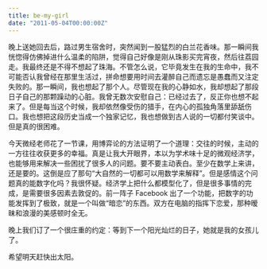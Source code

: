 ```yaml
---
title: be-my-girl
date: "2011-05-04T00:00:00Z"
---
```


晚上送她回去后，路过男生宿舍时，突然闻到一股猛烈的白兰花香味。那一瞬间我恍惚得仿佛掉进什么温柔的陷阱，觉得自己好像是刚从珠影买完宵夜，然后往荔园走。我最终还是不得不想起了珠海。不管怎么说，它毕竟发生在我的生命中，我不可能否认我曾经在那里生活过，拼命想要用时间去灌醉自己而遗忘是愚蠢而又注定失败的。那一瞬间，我也想起了那个人。尽管现在我的心静如水，我却想起了那段日子自己的那颗躁动的心脏。我曾无数次安慰自己：已经过去了，反正你也想不起来了。但是每当这个时候，我却依然像受伤的猎手，在内心的孤独角落里舔舐伤口。我也想把这段历史当成一个独家记忆，我也想做到古人说的一切都付笑谈中。但是真的很困难。

今天微经老师花了一节课，用博弈论的方法证明了一个道理：交往的时候，主动的一方往往收获更多的幸福。真是让我大开眼界，本以为学术味十足的微观经济学，也能够用来解决一些困扰了很多人的问题。要不要主动表白。至少在数学上来讲，还是要的。这倒是应了那句“大自然的一切都可以用数学来解释”。但是感情这个问题真的能数字化吗？我很怀疑。经济学上把什么都模型化了，但是很多事情的完成，是需要很多因素去敦促的。前一阵子 Facebook 出了一个功能，把数字的功能发挥到了极致，就是一个叫做“暗恋”的东西。双方在电脑的指挥下恋爱，那种暧昧和浪漫的美感顿时全无。

晚上我们订了一个很庄重的约定：等到下一个阳光灿烂的日子，她就是我的女孩儿了。

希望明天赶快出太阳。

